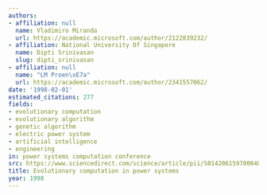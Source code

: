 ```yaml
---
authors:
- affiliation: null
  name: Vladimiro Miranda
  url: https://academic.microsoft.com/author/2122839232/
- affiliation: National University Of Singapore
  name: Dipti Srinivasan
  slug: dipti_srinivasan
- affiliation: null
  name: "LM Proen\xE7a"
  url: https://academic.microsoft.com/author/2341557062/
date: '1998-02-01'
estimated_citations: 277
fields:
- evolutionary computation
- evolutionary algorithm
- genetic algorithm
- electric power system
- artificial intelligence
- engineering
in: power systems computation conference
src: https://www.sciencedirect.com/science/article/pii/S0142061597000409
title: Evolutionary computation in power systems
year: 1998
---
```

